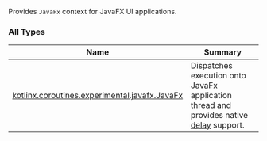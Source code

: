 

Provides `JavaFx` context for JavaFX UI applications.

### All Types

| Name | Summary |
|---|---|
| [kotlinx.coroutines.experimental.javafx.JavaFx](../kotlinx.coroutines.experimental.javafx/-java-fx/index.md) | Dispatches execution onto JavaFx application thread and provides native [delay](#) support. |
